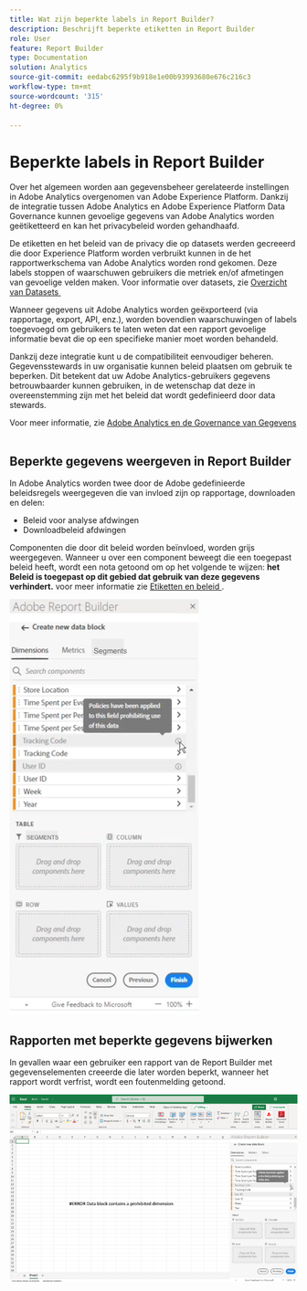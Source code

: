 ```yaml
---
title: Wat zijn beperkte labels in Report Builder?
description: Beschrijft beperkte etiketten in Report Builder
role: User
feature: Report Builder
type: Documentation
solution: Analytics
source-git-commit: eedabc6295f9b918e1e00b93993680e676c216c3
workflow-type: tm+mt
source-wordcount: '315'
ht-degree: 0%

---
```


# Beperkte labels in Report Builder

Over het algemeen worden aan gegevensbeheer gerelateerde instellingen in Adobe Analytics overgenomen van Adobe Experience Platform. Dankzij de integratie tussen Adobe Analytics en Adobe Experience Platform Data Governance kunnen gevoelige gegevens van Adobe Analytics worden geëtiketteerd en kan het privacybeleid worden gehandhaafd.

De etiketten en het beleid van de privacy die op datasets werden gecreeerd die door Experience Platform worden verbruikt kunnen in de het rapportwerkschema van Adobe Analytics worden rond gekomen. Deze labels stoppen of waarschuwen gebruikers die metriek en/of afmetingen van gevoelige velden maken. Voor informatie over datasets, zie [&#x200B; Overzicht van Datasets &#x200B;](https://experienceleague.adobe.com/docs/experience-platform/catalog/datasets/overview.html?lang=nl-NL)

Wanneer gegevens uit Adobe Analytics worden geëxporteerd (via rapportage, export, API, enz.), worden bovendien waarschuwingen of labels toegevoegd om gebruikers te laten weten dat een rapport gevoelige informatie bevat die op een specifieke manier moet worden behandeld.

Dankzij deze integratie kunt u de compatibiliteit eenvoudiger beheren. Gegevensstewards in uw organisatie kunnen beleid plaatsen om gebruik te beperken. Dit betekent dat uw Adobe Analytics-gebruikers gegevens betrouwbaarder kunnen gebruiken, in de wetenschap dat deze in overeenstemming zijn met het beleid dat wordt gedefinieerd door data stewards.

Voor meer informatie, zie [&#x200B; Adobe Analytics en de Governance van Gegevens &#x200B;](https://experienceleague.adobe.com/docs/analytics-platform/using/cja-privacy/privacy-overview.html?lang=nl-NL)

## Beperkte gegevens weergeven in Report Builder

In Adobe Analytics worden twee door de Adobe gedefinieerde beleidsregels weergegeven die van invloed zijn op rapportage, downloaden en delen:

* Beleid voor analyse afdwingen
* Downloadbeleid afdwingen

Componenten die door dit beleid worden beïnvloed, worden grijs weergegeven. Wanneer u over een component beweegt die een toegepast beleid heeft, wordt een nota getoond om op het volgende te wijzen: **het Beleid is toegepast op dit gebied dat gebruik van deze gegevens verhindert.** voor meer informatie zie [&#x200B; Etiketten en beleid &#x200B;](https://experienceleague.adobe.com/docs/analytics-platform/using/cja-dataviews/data-governance.html?lang=nl-NL).

![&#x200B; de beleidsnota die op het verboden gebruik van gegevens wijst.](assets/rb-restricted-label.png)

## Rapporten met beperkte gegevens bijwerken

In gevallen waar een gebruiker een rapport van de Report Builder met gegevenselementen creeerde die later worden beperkt, wanneer het rapport wordt verfrist, wordt een foutenmelding getoond.

![&#x200B; het foutenbericht wordt getoond nadat de gegevenselementen later worden beperkt.](assets/error-restricted-data.png)
